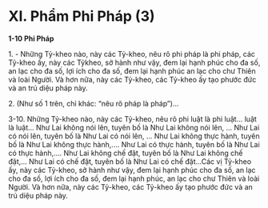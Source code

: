 # XI. Phẩm Phi Pháp (3)

**1-10 Phi Pháp**

<!--pg-->
1\. - Những Tỷ-kheo nào, này các Tỷ-kheo, nêu rõ phi pháp là phi pháp, các Tỷ-kheo ấy, này các Tỷkheo, sở hành như vậy, đem lại hạnh phúc cho đa số, an lạc cho đa số, lợi ích cho đa số, đem lại hạnh
phúc an lạc cho chư Thiên và loài Người. Và hơn nữa, này các Tỷ-kheo, các Tỷ-kheo ấy tạo phước đức
và an trú diệu pháp này.

<!--pg-->
2\. (Như số 1 trên, chỉ khác: “nêu rõ pháp là pháp”)...

<!--pg-->
3-10. Những Tỷ-kheo nào, này các Tỷ-kheo, nêu rõ phi luật là phi luật... luật là luật... Như Lai không
nói lên, tuyên bố là Như Lai không nói lên, ... Như Lai có nói lên, tuyên bố là Như Lai có nói lên, ...
Như Lai không thực hành, tuyên bố là Như Lai không thực hành,.... Như Lai có thực hành, tuyên bố là
Như Lai có thực hành,.... Như Lai không chế đặt, tuyên bố là Như Lai không chế đặt,... Như Lai có chế
đặt, tuyên bố là Như Lai có chế đặt...Các vị Tỷ-kheo ấy, này các Tỷ-kheo, sở hành như vậy, đem lại
hạnh phúc cho đa số, an lạc cho đa số, lợi ích cho đa số, đem lại hạnh phúc, an lạc cho chư Thiên và loài
Người. Và hơn nữa, này các Tỷ-kheo, các Tỷ-kheo ấy tạo phước đức và an trú diệu pháp này.

